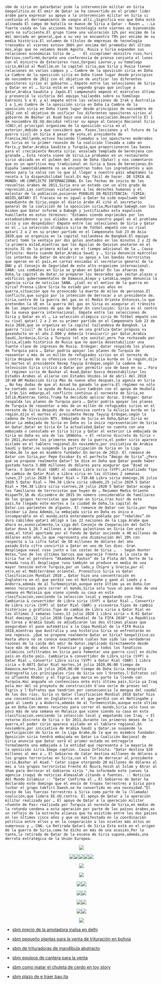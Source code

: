 
```
sbm de siria en qatarQatar pide la intervención militar en Siria Geopolítico.es El emir de Qatar se ha convertido en el primer líder árabe para expresar su apoyo a la intervención militar en Siria si continúa el derramamiento de sangre allí.¿Significa eso que Doha está alineada El campo de batalla se mueve de Siria a Qatar ‹ Raven … :.La fuerte caída en las acciones de tecnología este viernes es bienvenida pero no suficiente.El grupo tiene una valoración 12% por encima de la del mercado en general,que a su vez se encuentra 79% por encima de su media histórica.El volumen de títulos de empresas de tecnología transados el viernes estuvo 366% por encima del promedio del último mes,algo que no veíamos desde Agosto. Rusia y Siria expanden sus relaciones económicas Sitio de …  · El viceprimer ministro ruso,Yuri Borisov,confirmó,durante una conferencia de prensa conjunta el lunes con el ministro de Exteriores ruso,Serguei Lavrov,y su homólogo sirio,Walid al Muallim,en la capital siria,que Siria y Rusia tienen relaciones en varios campos y … Cumbre de la oposición siria en Doha La Cumbre de la oposición siria en Doha tiene lugar desde principios de noviembre de 2012 con el objetivo de unificar los diferentes opositores sirios al gobierno … Empate entre las selecciones de Siria y Qatar en el … Siria está en el segundo grupo que incluye a Qatar,Arabia Saudita y Japón.El campeonato empezó el miércoles último y presenció la victoria del equipo tailandés sobre su homólogo bahreiní 5 a 0; y el empate entre las selecciones de Irak y Australia 1 a 1,en Cumbre de la oposición siria en Doha La Cumbre de la oposición siria en Doha tiene lugar desde principios de noviembre de 2012 con el objetivo de unificar los diferentes opositores sirios al gobierno de Bashar al Asad bajo una única asociación.Desarrollo El 1 de noviembre EE.UU.decidió retirar su apoyo al Consejo Nacional Sirio (CNS),el principal organismo de la oposición siria en el exterior,debido a que consideró que. Fases,lecciones y el futuro de la guerra civil en Siria A pesar de esto,el presidente de Francia,Hollande,estuvo haciendo llamados a los opositores moderados en Siria en la primer reunión de la coalición llevada a cabo en París,y Qatar,Arabia Saudita y Turquía,que proporcionaron las bases para el crecimiento Receta siria: ensalada templada de berenjena con granada … Esta receta viene de Siria.La probamos en un restaurante sirio ubicado en el pulmón del zoco de Doha (Qatar) y nos comentaron que es un aperitivo muy tradicional en Siria a base de berenjenas.En España lamentablemente no se encuentran todos los ingredientes y aún menos para la salsa con lo que al llegar a nuestro país adaptamos la receta a la disponibilidad local.Es muy fácil de hacer. DE SIRIA AL MUNDO: UN CONFLICTO INTERNACIONAL En las fechas de inicio de las revueltas árabes de 2011,Siria era un estado con un alto grado de represión.Las continuas violaciones a los derechos humanos y el malestar de la población,pusieron PUEBLOS EN RESISTENCIA: !SIRIA: ADIÓS,QATAR! El fracaso no es igual a Qatar ha sido expulsado del expediente de Siria,según el diario árabe Al citó al secretario general de la coalición de la oposición siria,Mustapha Sabagh.son los mismos que Qatar informó a Dabagh y justificados esta expulsión humillante en estos términos: "Estamos siendo exprimidos por los estadounidenses y sus aliados a abandonar nuestro papel en el problema sirio y son despedidos! Empate entre las selecciones de Siria y Qatar en el … La selección olímpica siria de fútbol empató con su rival qatarí 2 a 2 en su primer partido en el Campeonato Sub 23 de Asia 2020,que se organiza en la capital tailandesa de Bangkok.El equipo catarí tomó la ventaja por dos goles anotados en los minutos 2 y 22 de la primera mitad,mientras que los Águilas de Qassiun anotaron en el minuto 31 de la primera mitad y en el tiempo adicional de la … Causa Infinita: Hasta cuando Qatar,Arabia Saudi y … Siria denunció miércoles los intentos de Qatar de encubrir su apoyo a las bandas terroristas que operan en el país,en cartas enviadas al secretario general de la ONU y al Consejo de Seguridad de este alto organismo internacional. SANA: Los combates en Siria se graban en Qatar En las afueras de Doha,la capital de Qatar,se preparan los decorados que imitan plazas y edificios gubernamentales de Damasco,Alepo y Latakia,según denuncia la agencia siria de noticias SANA. ¿Cuál es el motivo de la guerra en Siria? Prensa Libre Siria ha estado por varios años en guerra,situación que ha provocado la muerte de miles de personas.El conflicto,que surgió por la intención de derrocar a un presidente de. Siria,centro de la guerra del gas en el Medio Oriente Entonces,lo que pretenden la UE en la guerra del gas en Siria es asegurar el tránsito de las importaciones de gas de Qatar.En conclusión: Siria es el centro de la nueva guerra internacional. Empate entre las selecciones de Siria y Qatar en el … La selección olímpica siria de fútbol empató con su rival qatarí 2 a 2 en su primer partido en el Campeonato Sub 23 de Asia 2020,que se organiza en la capital tailandesa de Bangkok. La guerra "civil" de Siria explicada en una gráfica Qatar propuso su gaseoducto en el año 2.000 y debería transcurrir por Qatar,Arabia Saudí,Jordania,Siria y Turquía (el eje sunita),pero fue rechazado por Siria,aliado histórico de Rusia que no quería desestabilizar una fuente clave de ingresos de Rusia. Erdogan: Qatar respalda los planes de Turquía para … Qatar podría apoyar los planes de Turquía de reasentar a más de un millón de refugiados sirios en el noreste de Siria después de su ofensiva contra la milicia kurda en la región,dijo el martes el presidente Recep Tayyip Erdogan,según la cadena de televisión Siria criticó a Qatar por permitir uso de base en su … Para el régimen sirio de Bashar al Asad,Qatar busca desestabilizar los Estados Árabes al aliarse con Estados Unidos.14 de abril del 2018 10:48 AM Redacción Siria Más de nueve años después,la agonía en Siria … No hay dudas de que al Assad ha ganado la guerra.El régimen no sólo ha contado con la ayuda de Rusia,sino también con el apoyo de Hezbolá e Irán.Sin embargo,el conflicto continua al noroeste de Siria,en Idlib.Mientras tanto,Trump ha decidido aplicar duras. Erdogan: Qatar respalda los planes de Turquía para … Qatar podría apoyar los planes de Turquía de reasentar a más de un millón de refugiados sirios en el noreste de Siria después de su ofensiva contra la milicia kurda en la región,dijo el martes el presidente Recep Tayyip Erdogan,según la cadena de televisión NTV. Embajada de Siria en Doha,Qatar Siria en Qatar La embajada de Siria en Doha es la única representación de Siria en Qatar.Qatar en Siria En la actualidad,Qatar no cuenta con una embajada o consulado en Siria Siria y Qatar al exterior La embajada de Siria en Doha es una de las 109Doha. « El retorno discreto de Siria » En 2011,durante los primeros meses de la guerra,el poder sirio aparece aislado en el tablero regional.En noviembre,por iniciativa de Arabia Saudí y Qatar,se suspende la participación de Siria en la Liga Árabe,de la que es miembro fundador.En marzo de 2013. El romance de Qatar con Siria,por Pepe Escobar Es el perfecto “Amigo de Siria”.¿Pero qué se propone realmente Qatar? Se dice en Doha que Qatar puede haber gastado hasta 3.000 millones de dólares para asegurar que “Asad se fuera. 5 Qatar Rial (QAR) al cambio Libra siria (SYP),actualizado Tipo de cambio de Qatar Rial a Libra siria en las últimas 2 semanas lunes,27 julio 2020 5 Qatar Rial = 710.68 Libra siria domingo,26 julio 2020 5 Qatar Rial = 704.38 Libra siria sábado,25 julio 2020 5 Qatar Rial = 704.38 Libra siria viernes,24 julio 2020 5 Qatar Qatar acoge a los familiares de terroristas que huyen de … Resumen Medio Oriente HispanTV,16 de diciembre de 2015 Un número considerable de familiares de los grupos terroristas que operan en Siria,tras huir de este país,ha llegado este martes a la ciudad de Doha,la capital de Qatar.Los parientes de algunos. El romance de Qatar con Siria,por Pepe Escobar La Zona Además,la embajada siria en Doha es única e incomparable en el mundo,está enteramente poblada por “rebeldes”.Un duro cabildeo qatarí obligó a las 22 naciones de la Liga Árabe que ahora es,esencialmente,la Liga del Consejo de Cooperación del Golfo Qatar dona $ 20.7 millones a árabes palestinos en Siria Con esta suma,el total aportado por el Fondo de Qatar asciende a 40 millones de dólares este año,lo que representa una disminución del 20% con respecto a la cifra total de 50 millones de dólares del año pasado.Esta cifra convirtió a Qatar en uno de los diez. Gran despliegue naval ruso junto a las costas de Siria …  · Según Hunter Notes,“uno de los últimos barcos que apareció frente a la costa de Siria fue el petrolero “Akademik Pashin” de la Flota del Norte de la Armada rusa.El despliegue ruso también se produce en medio de una mayor tensión entre Turquía,por un lado,y Chipre y Grecia,por el otro,en el Mediterráneo oriental. Pronostico Siria vs Qatar Clasificación Mundial 2018 … Qatar hizo una concentración en Inglaterra en el que perdió con el Nottingahm y ganó al Leeds y a Andorra,además de al Turkmenistán,aunque este último ya en Doha.Con menos recursos para correr el mundo,Siria solo tuvo un poco más de una semana en Malasia que viene siendo su casa en esta clasificación,venciendo la selección local y empatando con Iraq. Cambiaria & convertidor de Libra siria (SYP) a Qatar Rial … Convertir de Libra siria (SYP) al Qatar Rial (QAR) y viceversa.Tipos de cambio históricos y gráficos.Tipo de cambio de Libra siria a Qatar Rial en las últimas 2 semanas lunes,13 julio 2020 1 Libra siria = 0.01 Qatar Rial domingo,12 julio 2020 Copa Mundial de la FIFA 2018™ La República de Corea y Arabia Saudí se adjudicaron las dos últimas plazas que aseguraban el pase automático a la Copa Mundial de la FIFA Rusia 2018,mientras que Australia y una histórica Siria se enfrentarán en una repesca. ¿Qué se propone realmente Qatar en Siria? Geopolítico.es Hasta ahora no se conoce exactamente cuáles han sido las verdaderas razones de la caída del emir de Qatar,implicado directamente desde hace más de dos años en financiar y pagar a todos los fanáticos islámicos infiltrados en Siria para fomentar una guerra civil en dicho país.en dicho país. Cambiaria & convertidor de Libra siria (SYP) a Qatar Rial … Convertir Libra siria (SYP) a Qatar Rial (QAR) 1 Libra siria = 0.0071 Qatar Rial martes,14 julio 2020,06:00 tiempo de Damasco,martes,14 julio 2020,06:00 tiempo de Doha Siria Xeografía Hidrografía Los principales ríos de Siria son l'Orontes,l'Eufrates col so afluente Khabur y el Tigris,que marca en parte la llende con Turquía.Hai anguaño un contenciosu ente ésti últimu país,Siria ya Iraq pola mor del so proyeutu de construcción d'una serie de preses nel Tigris y l'Eufrates que tendríen por consecuencia la mengua del caudal de los dos ríos. Siria vs Qatar Clasificación Mundial 2018 Qatar hizo una concentración en Inglaterra en el que perdió con el Nottingahm y ganó al Leeds y a Andorra,además de al Turkmenistán,aunque este último ya en Doha.Con menos recursos para correr el mundo,Siria solo tuvo un poco más de una semana en Malasia que viene siendo su casa en esta clasificación,venciendo la selección local y empatando con Iraq. « El retorno discreto de Siria » En 2011,durante los primeros meses de la guerra,el poder sirio aparece aislado en el tablero regional.En noviembre,por iniciativa de Arabia Saudí y Qatar,se suspende la participación de Siria en la Liga Árabe,de la que es miembro fundador. Oposición siria tendrá embajada en Qatar La Coalición Nacional de Siria anunció que Qatar será el primer estado en entregarle formalmente una embajada a la entidad que representa a la mayoría de la oposición siria.Image caption. Causa Infinita: "Qatar destina $20 millones al mes a … El Gobierno de Catar destina millones de dólares a los grupos terroristas en Siria,con el fin de derrocar al presidente sirio,Bashar al Asad." Catar sigue otorgando 20 millones de dólares al mes a los grupos terroristas Frente Al Nsura,Yeish al Islam y Ahrar al Sham para derrocar el Gobierno sirio ",ha informado este jueves la agencia iraquí de noticias Almasalah citando a fuentes. :: Noticias del Mundo Islámico :: “Qatar Confirma el … El Gobierno de Qatar ha declarado este domingo que el envío de tropas terrestres a Siria para luchar el grupo takfirí Daesh,se ha convertido en una necesidad.“El envío de las fuerzas terrestres a Siria como parte de la (llamada) coalición,que lidera EE.UU.contra. El apoyo de Qatar a la operación militar realizada por … El apoyo de Qatar a la operación militar «Fuente de Paz» realizada por Turquía al noreste de Siria,en medio de la rotunda condena a esta operación por parte de los países árabes,es un reflejo de la estrecha alianza que ha existido entre los dos países en los últimos cinco años y que es manifestada en la coordinación política entre ellos y en la cooperación a los niveles más altos en numerosos y … CNA: La Retirada Qatarí de Siria Esto está en el origen de la guerra de Siria,como he dicho en más de una ocasión.Por lo tanto,la retirada de Qatar de la escena de Siria supone,además,una derrota estratégica de la Unión Europea. 
```

<div align="center">

<a href="https://es-crusher.shibang-china.com/github&k=sbm+de+siria+en+qatar"><img src="https://static.shibang-china.com/es/crusher/logo.jpg"></a>

<a href="https://es-crusher.shibang-china.com/github&k=sbm+de+siria+en+qatar"><img src="https://static.shibang-china.com/es/crusher/index.jpg"></a><a href="https://es-crusher.shibang-china.com/material.htmlgithub&k=sbm+de+siria+en+qatar"><img src="https://static.shibang-china.com/es/crusher/material.jpg"></a><a href="https://es-crusher.shibang-china.com/application.htmlgithub&k=sbm+de+siria+en+qatar"><img src="https://static.shibang-china.com/es/crusher/application.jpg"></a><a href="https://es-crusher.shibang-china.com/aboutus.htmlgithub&k=sbm+de+siria+en+qatar"><img src="https://static.shibang-china.com/es/crusher/aboutus.jpg"></a><a href="https://es-crusher.shibang-china.com/contact.htmlgithub&k=sbm+de+siria+en+qatar"><img src="https://static.shibang-china.com/es/crusher/contact.jpg"></a>

<a href="https://es-crusher.shibang-china.com/github&k=sbm+de+siria+en+qatar"><img src="https://static.shibang-china.com/es/crusher/banner.jpg"></a>

<a href="https://swt.shibang-china.com/github&k=sbm+de+siria+en+qatar"><img src="https://static.shibang-china.com/es/crusher/text.jpg"></a>

<a href="https://swt.shibang-china.com/github&k=sbm+de+siria+en+qatar"><img src="https://static.shibang-china.com/es/crusher/chat.jpg"></a><a href="https://es-crusher.shibang-china.com/contact.htmlgithub&k=sbm+de+siria+en+qatar"><img src="https://static.shibang-china.com/es/crusher/message.jpg"></a>

<a href="https://es-crusher.shibang-china.com/products/pe.htmlgithub&k=sbm+de+siria+en+qatar"><img src="https://static.shibang-china.com/es/crusher/pe.jpg"></a><a href="https://es-crusher.shibang-china.com/products/pf.htmlgithub&k=sbm+de+siria+en+qatar"><img src="https://static.shibang-china.com/es/crusher/pf.jpg"></a>

<a href="https://es-crusher.shibang-china.com/products/hpt.htmlgithub&k=sbm+de+siria+en+qatar"><img src="https://static.shibang-china.com/es/crusher/hpt.jpg"></a><a href="https://es-crusher.shibang-china.com/products/vsi.htmlgithub&k=sbm+de+siria+en+qatar"><img src="https://static.shibang-china.com/es/crusher/vsi.jpg"></a>

<a href="https://es-crusher.shibang-china.com/products/klv.htmlgithub&k=sbm+de+siria+en+qatar"><img src="https://static.shibang-china.com/es/crusher/klv.jpg"></a><a href="https://es-crusher.shibang-china.com/products/portable.htmlgithub&k=sbm+de+siria+en+qatar"><img src="https://static.shibang-china.com/es/crusher/portable.jpg"></a>

<a href="https://swt.shibang-china.com/github&k=sbm+de+siria+en+qatar"><img src="https://static.shibang-china.com/es/crusher/case.jpg"></a>

</div>


* [sbm precio de la amoladora inalsa en delhi](sbm%20precio%20de%20la%20amoladora%20inalsa%20en%20delhi.md)

* [sbm pequeño plantas para la venta de trituración en bolivia](sbm%20peque%C3%B1o%20plantas%20para%20la%20venta%20de%20trituraci%C3%B3n%20en%20bolivia.md)

* [sbm de trituradoras de mandíbula abstracto](sbm%20de%20trituradoras%20de%20mand%C3%ADbula%20abstracto.md)

* [sbm equipos de cantera para la venta](sbm%20equipos%20de%20cantera%20para%20la%20venta.md)

* [sbm como matar el chuleta de cerdo en toy story](sbm%20como%20matar%20el%20chuleta%20de%20cerdo%20en%20toy%20story.md)

* [sbm plazo de e traer bau ita](sbm%20plazo%20de%20e%20traer%20bau%20ita.md)